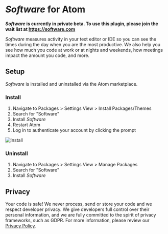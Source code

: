 # *Software* for Atom

***Software* is currently in private beta. To use this plugin, please join the wait list at https://software.com**

*Software* measures activity in your text editor or IDE so you can see the times during the day when you are the most productive. We also help you see how much you code at work or at nights and weekends, how meetings impact the amount you code, and more. 

## Setup

*Software* is installed and uninstalled via the Atom marketplace.

<!--- Begin: setup --->

### Install

1. Navigate to Packages > Settings View > Install Packages/Themes
2. Search for "Software"
3. Install *Software*
4. Restart Atom
5. Log in to authenticate your account by clicking the prompt

![Install](https://user-images.githubusercontent.com/27828739/41501250-99e740f6-7155-11e8-968f-f329cbaf3d1d.gif)

### Uninstall

1. Navigate to Packages > Settings View > Manage Packages
2. Search for "Software"
3. Install *Software*

<!--- End: setup --->

## Privacy

Your code is safe! We never process, send or store your code and we respect developer privacy. We give developers full control over their personal information, and we are fully committed to the spirit of privacy frameworks, such as GDPR. For more information, please review our [Privacy Policy](https://software.com/privacy-policy).
